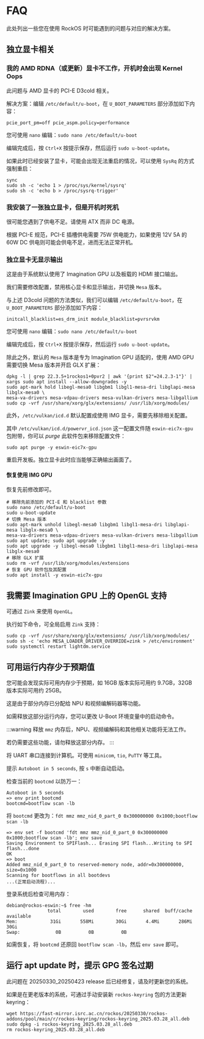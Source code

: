 # FAQ

此处列出一些您在使用 RockOS 时可能遇到的问题与对应的解决方案。

## 独立显卡相关

### 我的 AMD RDNA（或更新）显卡不工作，开机时会出现 Kernel Oops

此问题与 AMD 显卡的 PCI-E D3cold 相关。

解决方案：编辑 `/etc/default/u-boot`，在 `U_BOOT_PARAMETERS` 部分添加如下内容：

`pcie_port_pm=off pcie_aspm.policy=performance`

您可使用 `nano` 编辑：`sudo nano /etc/default/u-boot`

编辑完成后，按 `Ctrl+X` 按提示保存，然后运行 `sudo u-boot-update`。

如果此时已经安装了显卡，可能会出现无法重启的情况，可以使用 `SysRq` 的方式强制重启：

```shell
sync
sudo sh -c 'echo 1 > /proc/sys/kernel/sysrq'
sudo sh -c 'echo b > /proc/sysrq-trigger'
```

### 我安装了一张独立显卡，但是开机时死机

很可能您遇到了供电不足。请使用 ATX 而非 DC 电源。

根据 PCI-E 规范，PCI-E 插槽供电需要 75W 供电能力，如果使用 12V 5A 的 60W DC 供电则可能会供电不足，进而无法正常开机。

### 独立显卡无显示输出

这是由于系统默认使用了 Imagination GPU 以及板载的 HDMI 接口输出。

我们需要修改配置，禁用核心显卡和显示输出，并切换 `Mesa` 版本。

与上述 D3cold 问题的方法类似，我们可以编辑 `/etc/default/u-boot`，在 `U_BOOT_PARAMETERS` 部分添加如下内容：

`initcall_blacklist=es_drm_init module_blacklist=pvrsrvkm`

您可使用 `nano` 编辑：`sudo nano /etc/default/u-boot`

编辑完成后，按 `Ctrl+X` 按提示保存，然后运行 `sudo u-boot-update`。

除此之外，默认的 `Mesa` 版本是专为 Imagination GPU 适配的，使用 AMD GPU 需要切换 Mesa 版本并开启 GLX 扩展：

```shell
dpkg -l | grep 22.3.5+1rockos1+0pvr2 | awk '{print $2"=24.2.3-1"}' | xargs sudo apt install --allow-downgrades -y
sudo apt-mark hold libegl-mesa0 libgbm1 libgl1-mesa-dri libglapi-mesa libglx-mesa0 \
mesa-va-drivers mesa-vdpau-drivers mesa-vulkan-drivers mesa-libgallium
sudo cp -vrf /usr/share/xorg/glx/extensions/ /usr/lib/xorg/modules/
```

此外，`/etc/vulkan/icd.d` 默认配置成使用 IMG 显卡，需要先移除相关配置。

其中 `/etc/vulkan/icd.d/powervr_icd.json` 这一配置文件随 `eswin-eic7x-gpu` 包附带，你可以 *purge* 此软件包来移除配置文件：

```shell
sudo apt purge -y eswin-eic7x-gpu
```

重启开发板。独立显卡此时应当能够正确输出画面了。

#### 恢复使用 IMG GPU

恢复先前修改即可。

```shell
# 移除先前添加的 PCI-E 和 blacklist 参数
sudo nano /etc/default/u-boot
sudo u-boot-update
# 切换 Mesa 版本
sudo apt-mark unhold libegl-mesa0 libgbm1 libgl1-mesa-dri libglapi-mesa libglx-mesa0 \
mesa-va-drivers mesa-vdpau-drivers mesa-vulkan-drivers mesa-libgallium
sudo apt update; sudo apt upgrade -y
sudo apt upgrade -y libegl-mesa0 libgbm1 libgl1-mesa-dri libglapi-mesa libglx-mesa0
# 移除 GLX 扩展
sudo rm -vrf /usr/lib/xorg/modules/extensions
# 恢复 GPU 软件包及其配置
sudo apt install -y eswin-eic7x-gpu
```

## 我需要 Imagination GPU 上的 OpenGL 支持

可通过 `Zink` 来使用 `OpenGL`。

执行如下命令，可全局启用 `Zink` 支持：

```shell
sudo cp -vrf /usr/share/xorg/glx/extensions/ /usr/lib/xorg/modules/
sudo sh -c 'echo MESA_LOADER_DRIVER_OVERRIDE=zink > /etc/environment'
sudo systemctl restart lightdm.service
```

## 可用运行内存少于预期值

您可能会发现实际可用内存少于预期，如 16GB 版本实际可用约 9.7GB，32GB 版本实际可用约 25GB。

这是由于部分内存已分配给 NPU 和视频编解码器等功能。

如需释放这部分运行内存，您可以更改 U-Boot 环境变量中的启动命令。

:::warning
释放 `mmz` 内存后，NPU、视频编解码和其他相关功能将无法工作。

若仍需要这些功能，请勿释放这部分内存。
:::

将 UART 串口连接到计算机。可使用 `minicom`, `tio`, `PuTTY` 等工具。

提示 `Autoboot in 5 seconds`, 按 `s` 中断自动启动。

检查当前的 `bootcmd` 以防万一：

```
Autoboot in 5 seconds
=> env print bootcmd
bootcmd=bootflow scan -lb
```

将 `bootcmd` 更改为：`fdt mmz mmz_nid_0_part_0 0x300000000 0x1000;bootflow scan -lb`

```
=> env set -f bootcmd 'fdt mmz mmz_nid_0_part_0 0x300000000 0x1000;bootflow scan -lb'; env save
Saving Environment to SPIFlash... Erasing SPI flash...Writing to SPI flash...done
OK
=> boot
Added mmz_nid_0_part_0 to reserved-memory node, addr=0x300000000, size=0x1000
Scanning for bootflows in all bootdevs
...(正常启动流程)...
```

登录系统后检查可用内存：

```shell
debian@rockos-eswin:~$ free -hm
               total        used        free      shared  buff/cache   available
Mem:            31Gi       558Mi        30Gi       4.4Mi       286Mi        30Gi
Swap:             0B          0B          0B
```

如需恢复，将 `bootcmd` 还原回 `bootflow scan -lb`，然后 `env save` 即可。

## 运行 apt update 时，提示 GPG 签名过期

此问题在 20250330_20250423 release 后已经修复，请及时更新您的系统。

如果是在更老版本的系统，可通过手动安装新 `rockos-keyring` 包的方法更新 keyring：

```shell
wget https://fast-mirror.isrc.ac.cn/rockos/20250330/rockos-addons/pool/main/r/rockos-keyring/rockos-keyring_2025.03.28_all.deb
sudo dpkg -i rockos-keyring_2025.03.28_all.deb
rm rockos-keyring_2025.03.28_all.deb
```